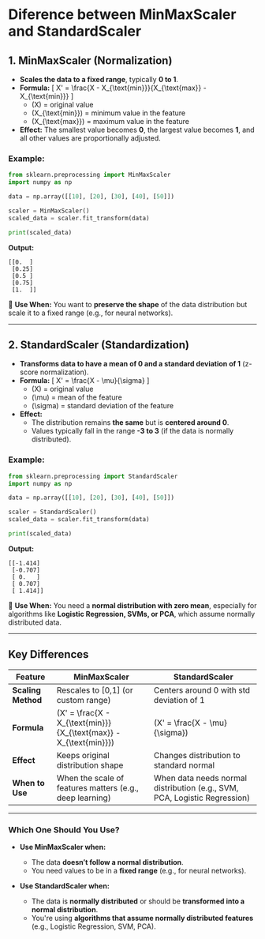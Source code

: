 # Diference between **MinMaxScaler** and **StandardScaler**

## **1. MinMaxScaler (Normalization)**
- **Scales the data to a fixed range**, typically **0 to 1**.
- **Formula:**
  \[
  X' = \frac{X - X_{\text{min}}}{X_{\text{max}} - X_{\text{min}}}
  \]
  - \(X\) = original value  
  - \(X_{\text{min}}\) = minimum value in the feature  
  - \(X_{\text{max}}\) = maximum value in the feature  
- **Effect:** The smallest value becomes **0**, the largest value becomes **1**, and all other values are proportionally adjusted.  

### **Example:**
```python
from sklearn.preprocessing import MinMaxScaler
import numpy as np

data = np.array([[10], [20], [30], [40], [50]])

scaler = MinMaxScaler()
scaled_data = scaler.fit_transform(data)

print(scaled_data)
```
**Output:**
```
[[0.  ]
 [0.25]
 [0.5 ]
 [0.75]
 [1.  ]]
```
📌 **Use When:** You want to **preserve the shape** of the data distribution but scale it to a fixed range (e.g., for neural networks).

---

## **2. StandardScaler (Standardization)**
- **Transforms data to have a mean of 0 and a standard deviation of 1** (z-score normalization).
- **Formula:**
  \[
  X' = \frac{X - \mu}{\sigma}
  \]
  - \(X\) = original value  
  - \(\mu\) = mean of the feature  
  - \(\sigma\) = standard deviation of the feature  
- **Effect:**  
  - The distribution remains **the same** but is **centered around 0**.  
  - Values typically fall in the range **-3 to 3** (if the data is normally distributed).  

### **Example:**
```python
from sklearn.preprocessing import StandardScaler
import numpy as np

data = np.array([[10], [20], [30], [40], [50]])

scaler = StandardScaler()
scaled_data = scaler.fit_transform(data)

print(scaled_data)
```
**Output:**
```
[[-1.414]
 [-0.707]
 [ 0.   ]
 [ 0.707]
 [ 1.414]]
```
📌 **Use When:** You need a **normal distribution with zero mean**, especially for algorithms like **Logistic Regression, SVMs, or PCA**, which assume normally distributed data.

---

## **Key Differences**
| Feature          | MinMaxScaler | StandardScaler |
|-----------------|-------------|---------------|
| **Scaling Method** | Rescales to [0,1] (or custom range) | Centers around 0 with std deviation of 1 |
| **Formula** | \(X' = \frac{X - X_{\text{min}}}{X_{\text{max}} - X_{\text{min}}}\) | \(X' = \frac{X - \mu}{\sigma}\) |
| **Effect** | Keeps original distribution shape | Changes distribution to standard normal |
| **When to Use** | When the scale of features matters (e.g., deep learning) | When data needs normal distribution (e.g., SVM, PCA, Logistic Regression) |

---

### **Which One Should You Use?**
- **Use MinMaxScaler when:**
  - The data **doesn’t follow a normal distribution**.
  - You need values to be in a **fixed range** (e.g., for neural networks).
  
- **Use StandardScaler when:**
  - The data is **normally distributed** or should be **transformed into a normal distribution**.
  - You're using **algorithms that assume normally distributed features** (e.g., Logistic Regression, SVM, PCA).